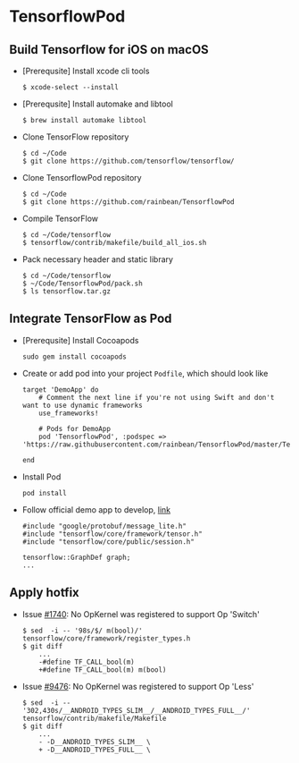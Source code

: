 # TensorflowPod

## Build Tensorflow for iOS on macOS

* [Prerequsite] Install xcode cli tools
    ```
    $ xcode-select --install
    ```

* [Prerequsite] Install automake and libtool
    ```
    $ brew install automake libtool
    ```

* Clone TensorFlow repository
    ```
    $ cd ~/Code
    $ git clone https://github.com/tensorflow/tensorflow/
    ```

* Clone TensorflowPod repository
    ```
    $ cd ~/Code
    $ git clone https://github.com/rainbean/TensorflowPod
    ```

* Compile TensorFlow 
    ```
    $ cd ~/Code/tensorflow
    $ tensorflow/contrib/makefile/build_all_ios.sh
    ```

* Pack necessary header and static library
    ```
    $ cd ~/Code/tensorflow
    $ ~/Code/TensorflowPod/pack.sh
    $ ls tensorflow.tar.gz
    ```

## Integrate TensorFlow as Pod

* [Prerequsite] Install Cocoapods
    ```
    sudo gem install cocoapods
    ```

* Create or add pod into your project ```Podfile```, which should look like
    ```
    target 'DemoApp' do
        # Comment the next line if you're not using Swift and don't want to use dynamic frameworks
        use_frameworks!

        # Pods for DemoApp
        pod 'TensorflowPod', :podspec => 'https://raw.githubusercontent.com/rainbean/TensorflowPod/master/TensorflowPod.podspec'

    end
    ```

* Install Pod
    ```
    pod install
    ```

* Follow official demo app to develop, [link](https://github.com/tensorflow/tensorflow/tree/master/tensorflow/examples/ios)
    ```
    #include "google/protobuf/message_lite.h"
    #include "tensorflow/core/framework/tensor.h"
    #include "tensorflow/core/public/session.h"

    tensorflow::GraphDef graph;
    ...
    ``` 

## Apply hotfix

* Issue [#1740](https://github.com/tensorflow/models/issues/1740): No OpKernel was registered to support Op 'Switch'
    ```
    $ sed  -i -- '98s/$/ m(bool)/' tensorflow/core/framework/register_types.h
    $ git diff
        ...
        -#define TF_CALL_bool(m)
        +#define TF_CALL_bool(m) m(bool)
    ```

* Issue [#9476](https://github.com/tensorflow/tensorflow/issues/9476): No OpKernel was registered to support Op 'Less'
    ```
    $ sed  -i -- '302,430s/__ANDROID_TYPES_SLIM__/__ANDROID_TYPES_FULL__/' tensorflow/contrib/makefile/Makefile
    $ git diff
        ...
        - -D__ANDROID_TYPES_SLIM__ \
        + -D__ANDROID_TYPES_FULL__ \
    ```
